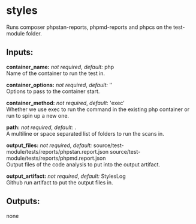 # styles
Runs composer phpstan-reports, phpmd-reports and phpcs on the test-module folder.

## Inputs:
**container_name:** *not required*, *default:*  php  
Name of the container to run the test in.

**container_options:** *not required*, *default:*  ''  
Options to pass to the container start.

**container_method:** *not required*, *default*: 'exec'  
Whether we use exec to run the command in the existing php container or run to spin up a new one.

**path:** *not required*, *default:* .  
A multiline or space separated list of folders to run the scans in.

**output_files:** *not required*, *default:* source/test-module/tests/reports/phpstan.report.json source/test-module/tests/reports/phpmd.report.json  
Output files of the code analysis to put into the output artifact.

**output_artifact:** *not required*, *default:*  StylesLog  
Github run artifact to put the output files in.

## Outputs:
none
